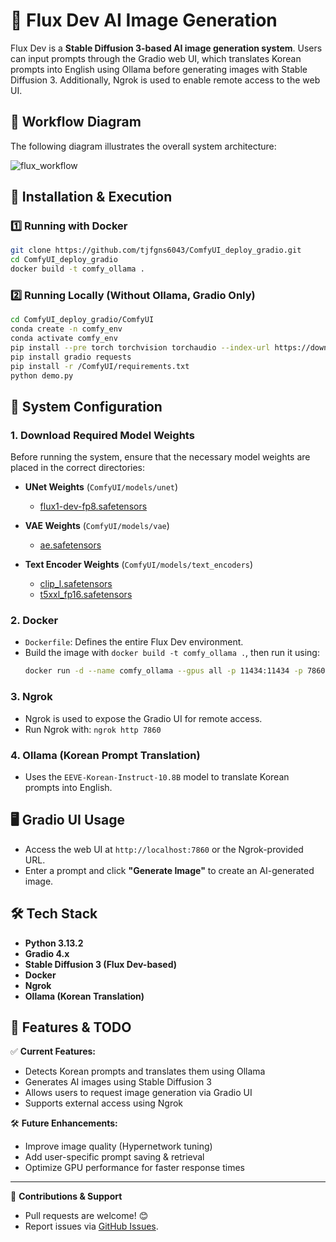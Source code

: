 # 🚀 Flux Dev AI Image Generation

Flux Dev is a **Stable Diffusion 3-based AI image generation system**. Users can input prompts through the Gradio web UI, which translates Korean prompts into English using Ollama before generating images with Stable Diffusion 3. Additionally, Ngrok is used to enable remote access to the web UI.

## 📌 **Workflow Diagram**
The following diagram illustrates the overall system architecture:

![flux_workflow](https://github.com/user-attachments/assets/70d73ed8-b13a-426b-ba87-1ae8fc66a6a3)

## 🔧 **Installation & Execution**
### 1️⃣ **Running with Docker**
```bash
git clone https://github.com/tjfgns6043/ComfyUI_deploy_gradio.git
cd ComfyUI_deploy_gradio
docker build -t comfy_ollama .
```

### 2️⃣ **Running Locally (Without Ollama, Gradio Only)**
```bash
cd ComfyUI_deploy_gradio/ComfyUI
conda create -n comfy_env
conda activate comfy_env
pip install --pre torch torchvision torchaudio --index-url https://download.pytorch.org/whl/nightly/cu128
pip install gradio requests
pip install -r /ComfyUI/requirements.txt
python demo.py
```

## 📂 **System Configuration**
### **1. Download Required Model Weights**
Before running the system, ensure that the necessary model weights are placed in the correct directories:

- **UNet Weights** (`ComfyUI/models/unet`)
  - [flux1-dev-fp8.safetensors](https://huggingface.co/lllyasviel/flux1_dev/blob/main/flux1-dev-fp8.safetensors)

- **VAE Weights** (`ComfyUI/models/vae`)
  - [ae.safetensors](https://huggingface.co/black-forest-labs/FLUX.1-dev/blob/main/ae.safetensors)

- **Text Encoder Weights** (`ComfyUI/models/text_encoders`)
  - [clip_l.safetensors](https://huggingface.co/comfyanonymous/flux_text_encoders/blob/main/clip_l.safetensors)
  - [t5xxl_fp16.safetensors](https://huggingface.co/comfyanonymous/flux_text_encoders/blob/main/t5xxl_fp16.safetensors)

### **2. Docker**
- `Dockerfile`: Defines the entire Flux Dev environment.
- Build the image with `docker build -t comfy_ollama .`, then run it using:
  ```bash
  docker run -d --name comfy_ollama --gpus all -p 11434:11434 -p 7860:7860 comfy_ollama
  ```

### **3. Ngrok**
- Ngrok is used to expose the Gradio UI for remote access.
- Run Ngrok with: `ngrok http 7860`

### **4. Ollama (Korean Prompt Translation)**
- Uses the `EEVE-Korean-Instruct-10.8B` model to translate Korean prompts into English.

## 🖥 **Gradio UI Usage**
- Access the web UI at `http://localhost:7860` or the Ngrok-provided URL.
- Enter a prompt and click **"Generate Image"** to create an AI-generated image.

## 🛠 **Tech Stack**
- **Python 3.13.2**
- **Gradio 4.x**
- **Stable Diffusion 3 (Flux Dev-based)**
- **Docker**
- **Ngrok**
- **Ollama (Korean Translation)**

## 🚀 **Features & TODO**
✅ **Current Features:**
- Detects Korean prompts and translates them using Ollama
- Generates AI images using Stable Diffusion 3
- Allows users to request image generation via Gradio UI
- Supports external access using Ngrok

🛠 **Future Enhancements:**
- Improve image quality (Hypernetwork tuning)
- Add user-specific prompt saving & retrieval
- Optimize GPU performance for faster response times

---
📌 **Contributions & Support**
- Pull requests are welcome! 😊
- Report issues via [GitHub Issues](https://github.com/your-repo/flux-dev-ai/issues).

